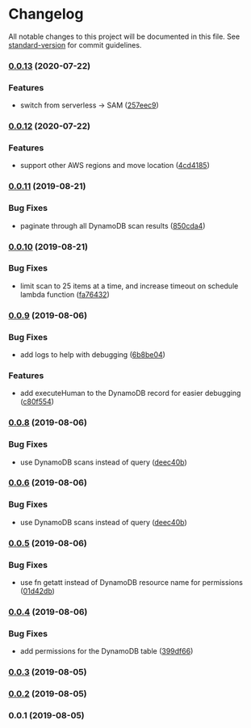 # Changelog

All notable changes to this project will be documented in this file. See [standard-version](https://github.com/conventional-changelog/standard-version) for commit guidelines.

### [0.0.13](https://github.com/sammarks/cloudformation-scheduled-tasks/compare/v0.0.12...v0.0.13) (2020-07-22)


### Features

* switch from serverless -> SAM ([257eec9](https://github.com/sammarks/cloudformation-scheduled-tasks/commit/257eec901478c1175da64dafeb894a70302a56cd))

### [0.0.12](https://github.com/sammarks/cloudformation-scheduled-tasks/compare/v0.0.11...v0.0.12) (2020-07-22)


### Features

* support other AWS regions and move location ([4cd4185](https://github.com/sammarks/cloudformation-scheduled-tasks/commit/4cd4185738d85e386b8619008a3394741a4277c5))

### [0.0.11](https://github.com/sammarks/cloudformation-scheduled-tasks/compare/v0.0.10...v0.0.11) (2019-08-21)


### Bug Fixes

* paginate through all DynamoDB scan results ([850cda4](https://github.com/sammarks/cloudformation-scheduled-tasks/commit/850cda4))

### [0.0.10](https://github.com/sammarks/cloudformation-scheduled-tasks/compare/v0.0.9...v0.0.10) (2019-08-21)


### Bug Fixes

* limit scan to 25 items at a time, and increase timeout on schedule lambda function ([fa76432](https://github.com/sammarks/cloudformation-scheduled-tasks/commit/fa76432))

### [0.0.9](https://github.com/sammarks/cloudformation-scheduled-tasks/compare/v0.0.8...v0.0.9) (2019-08-06)


### Bug Fixes

* add logs to help with debugging ([6b8be04](https://github.com/sammarks/cloudformation-scheduled-tasks/commit/6b8be04))


### Features

* add executeHuman to the DynamoDB record for easier debugging ([c80f554](https://github.com/sammarks/cloudformation-scheduled-tasks/commit/c80f554))

### [0.0.8](https://github.com/sammarks/cloudformation-scheduled-tasks/compare/v0.0.7...v0.0.8) (2019-08-06)


### Bug Fixes

* use DynamoDB scans instead of query ([deec40b](https://github.com/sammarks/cloudformation-scheduled-tasks/commit/deec40b))

### [0.0.6](https://github.com/sammarks/cloudformation-scheduled-tasks/compare/v0.0.7...v0.0.6) (2019-08-06)


### Bug Fixes

* use DynamoDB scans instead of query ([deec40b](https://github.com/sammarks/cloudformation-scheduled-tasks/commit/deec40b))

### [0.0.5](https://github.com/sammarks/cloudformation-scheduled-tasks/compare/v0.0.4...v0.0.5) (2019-08-06)


### Bug Fixes

* use fn getatt instead of DynamoDB resource name for permissions ([01d42db](https://github.com/sammarks/cloudformation-scheduled-tasks/commit/01d42db))

### [0.0.4](https://github.com/sammarks/cloudformation-scheduled-tasks/compare/v0.0.3...v0.0.4) (2019-08-06)


### Bug Fixes

* add permissions for the DynamoDB table ([399df66](https://github.com/sammarks/cloudformation-scheduled-tasks/commit/399df66))

### [0.0.3](https://github.com/sammarks/cloudformation-scheduled-tasks/compare/v0.0.2...v0.0.3) (2019-08-05)

### [0.0.2](https://github.com/sammarks/cloudformation-scheduled-tasks/compare/v0.0.1...v0.0.2) (2019-08-05)

### 0.0.1 (2019-08-05)
